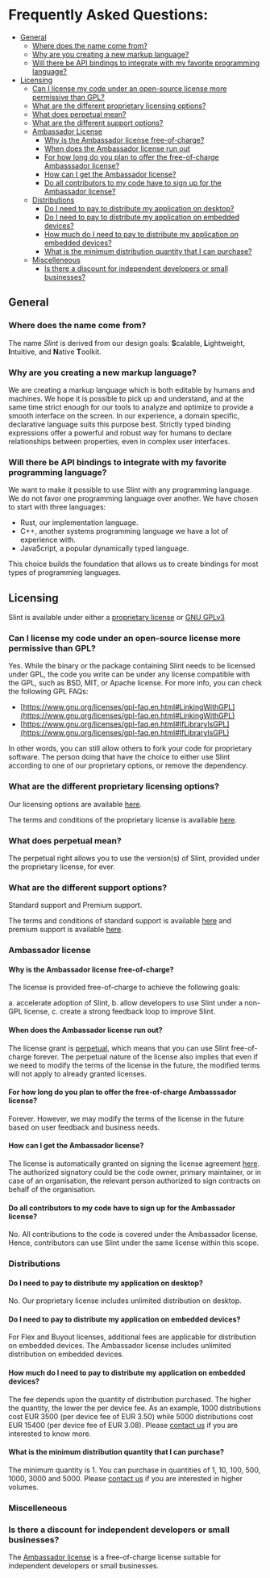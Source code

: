 # Frequently Asked Questions:  <!-- omit in toc -->

- [General](#general)
  - [Where does the name come from?](#where-does-the-name-come-from)
  - [Why are you creating a new markup language?](#why-are-you-creating-a-new-markup-language)
  - [Will there be API bindings to integrate with my favorite programming language?](#will-there-be-api-bindings-to-integrate-with-my-favorite-programming-language)
- [Licensing](#licensing)
  - [Can I license my code under an open-source license more permissive than GPL?](#can-i-license-my-code-under-an-open-source-license-more-permissive-than-gpl)
  - [What are the different proprietary licensing options?](#what-are-the-different-proprietary-licensing-options)
  - [What does perpetual mean?](#what-does-perpetual-mean)
  - [What are the different support options?](#what-are-the-different-support-options)
  - [Ambassador License](#ambassador-license)
    - [Why is the Ambassador license free-of-charge?](#why-is-the-ambassador-license-free-of-charge)
    - [When does the Ambassador license run out](#when-does-the-ambassador-license-run-out)
    - [For how long do you plan to offer the free-of-charge Ambasssador license?](#for-how-long-do-you-plan-to-offer-the-free-of-charge-ambasssador-license)
    - [How can I get the Ambassador license?](#how-can-i-get-the-ambassador-license)
    - [Do all contributors to my code have to sign up for the Ambassador license?](#do-all-contributors-to-my-code-have-to-sign-up-for-the-ambassador-license)
  - [Distributions](#distributions)
    - [Do I need to pay to distribute my application on desktop?](#do-i-need-to-pay-to-distribute-my-application-on-desktop)
    - [Do I need to pay to distribute my application on embedded devices?](#do-i-need-to-pay-to-distribute-my-application-on-embedded-devices)
    - [How much do I need to pay to distribute my application on embedded devices?](#how-much-do-i-need-to-pay-to-distribute-my-application-on-embedded-devices)
    - [What is the minimum distribution quantity that I can purchase?](#what-is-the-minimum-distribution-quantity-that-i-can-purchase)
  - [Miscelleneous](#miscelleneous)
    - [Is there a discount for independent developers or small businesses?](#is-there-a-discount-for-independent-developers-or-small-businesses)

## General

### Where does the name come from?

The name *Slint* is derived from our design goals: **S**calable, **L**ightweight,
**I**ntuitive, and **N**ative **T**oolkit.

### Why are you creating a new markup language?

We are creating a markup language which is both editable by humans and machines.
We hope it is possible to pick up and understand, and at the same time strict
enough for our tools to analyze and optimize to provide a smooth interface on
the screen. In our experience, a domain specific, declarative language suits
this purpose best. Strictly typed binding expressions offer a powerful and
robust way for humans to declare relationships between properties, even in
complex user interfaces.

### Will there be API bindings to integrate with my favorite programming language?

We want to make it possible to use Slint with any programming language. We do
not favor one programming language over another. We have chosen to start with
three languages:

- Rust, our implementation language.
- C++, another systems programming language we have a lot of experience with.
- JavaScript, a popular dynamically typed language.

This choice builds the foundation that allows us to create bindings for most
types of programming languages.

## Licensing

Slint is available under either a [proprietary license](LICENSES/LicenseRef-Slint-commercial.md)
or [GNU GPLv3](LICENSES/GPL-3.0-only.txt)

### Can I license my code under an open-source license more permissive than GPL?

Yes. While the binary or the package containing Slint needs to be licensed under GPL,
the code you write can be under any license compatible with the GPL, such as BSD, MIT, or Apache license.
For more info, you can check the following GPL FAQs:

- [https://www.gnu.org/licenses/gpl-faq.en.html#LinkingWithGPL](https://www.gnu.org/licenses/gpl-faq.en.html#LinkingWithGPL)
- [https://www.gnu.org/licenses/gpl-faq.en.html#IfLibraryIsGPL](https://www.gnu.org/licenses/gpl-faq.en.html#IfLibraryIsGPL)

In other words, you can still allow others to fork your code for proprietary software.
The person doing that have the choice to either use Slint according to one of our proprietary options, or remove the dependency.

### What are the different proprietary licensing options?

Our licensing options are available [here](https://slint-ui.com/#offering).

The terms and conditions of the proprietary license is available [here](LICENSES/LicenseRef-Slint-commercial.md).

### What does perpetual mean?

The perpetual right allows you to use the version(s) of Slint, provided under the
proprietary license, for ever.

### What are the different support options?

Standard support and Premium support.

The terms and conditions of standard support is available [here](https://slint-ui.com/support/slint_support_service_agreement) and premium support is available [here](https://slint-ui.com/support/slint_premium_support_service_agreement).

### Ambassador license

#### Why is the Ambassador license free-of-charge?

The license is provided free-of-charge to achieve the following goals:

a. accelerate adoption of Slint,
b. allow developers to use Slint under a non-GPL license,
c. create a strong feedback loop to improve Slint.

#### When does the Ambassador license run out?

The license grant is [perpetual](#what-does-perpetual-mean), which means that you can use Slint free-of-charge forever. The perpetual nature of the license also implies that even if we need to modify the terms of the license in the future, the modified terms will not apply to already granted licenses.

#### For how long do you plan to offer the free-of-charge Ambasssador license?

Forever. However, we may modify the terms of the license in the future based on user feedback and business needs.

#### How can I get the Ambassador license?

The license is automatically granted on signing the license agreement [here](https://slint-ui.com/ambassador-program.html#application). The authorized signatory could be the code owner, primary maintainer, or in case of an organisation, the relevant person authorized to sign contracts on behalf of the organisation.

#### Do all contributors to my code have to sign up for the Ambassador license?

No. All contributions to the code is covered under the Ambassador license. Hence, contributors can use Slint under the same license within this scope.

### Distributions

#### Do I need to pay to distribute my application on desktop?

No. Our proprietary license includes unlimited distribution on desktop.

#### Do I need to pay to distribute my application on embedded devices?

For Flex and Buyout licenses, additional fees are applicable for distribution on embedded devices.
The Ambassador license includes unlimited distribution on embedded devices.

#### How much do I need to pay to distribute my application on embedded devices?

The fee depends upon the quantity of distribution purchased. The higher the quantity, the lower the per device fee.
As an example, 1000 distributions cost EUR 3500 (per device fee of EUR 3.50) while 5000 distributions cost EUR 15400 (per device fee of EUR 3.08).
Please [contact us](https://slint-ui.com/staging/#contact_us) if you are interested to know more.

#### What is the minimum distribution quantity that I can purchase?

The minimum quantity is 1.
You can purchase in quantities of 1, 10, 100, 500, 1000, 3000 and 5000.
Please [contact us](https://slint-ui.com/staging/#contact_us) if you are interested in higher volumes.

### Miscelleneous

### Is there a discount for independent developers or small businesses?

The [Ambassador license](#ambassador-license) is a free-of-charge license suitable for independent developers or small businesses.
